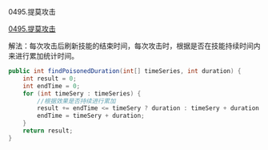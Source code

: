 0495.提莫攻击

[0495.提莫攻击
](https://leetcode-cn.com/problems/teemo-attacking/)

解法：每次攻击后刷新技能的结束时间，每次攻击时，根据是否在技能持续时间内来进行累加统计时间。



```java
public int findPoisonedDuration(int[] timeSeries, int duration) {
    int result = 0;
    int endTime = 0;
    for (int timeSery : timeSeries) {
        //根据效果是否持续进行累加
        result += endTime <= timeSery ? duration : timeSery + duration - endTime;
        endTime = timeSery + duration;
    }
    return result;
}
```

